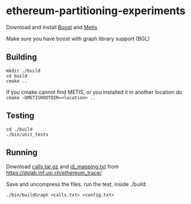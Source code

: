 # ethereum-partitioning-experiments

Download and install [Boost](https://www.boost.org/) and [Metis](http://glaros.dtc.umn.edu/gkhome/fetch/sw/metis/metis-5.1.0.tar.gz) 

Make sure you have boost with graph library support (BGL)

## Building
```
mkdir ./build
cd build
cmake ..
```

If you cmake cannot find METIS, or you installed it in another location do `cmake -DMETISROOTDIR=<location> ..`


## Testing
```
cd ./build
./bin/unit_tests
```

## Running

Download [calls.tar.gz](https://dslab.inf.usi.ch/ethereum_trace/downloads/calls.tar.gz) and [id_mapping.txt](https://dslab.inf.usi.ch/ethereum_trace/downloads/id_mapping.tar.gz) from https://dslab.inf.usi.ch/ethereum_trace/

Save and uncompress the files.
run the test, inside ./build:
```
./bin/buildGraph <calls.txt> <config.txt>
```
